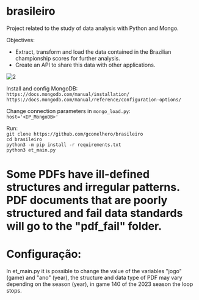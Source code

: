 # brasileiro
Project related to the study of data analysis with Python and Mongo.

Objectives:
* Extract, transform and load the data contained in the Brazilian championship scores for further analysis.
* Create an API to share this data with other applications.

![2](https://github.com/gconelhero/brasileiro/assets/26088216/3ecf6a2f-5b07-4373-b933-8948e760b7f0)

Install and config MongoDB:<br>
`https://docs.mongodb.com/manual/installation/`<br>
`https://docs.mongodb.com/manual/reference/configuration-options/`<br>

Change connection parameters in `mongo_load.py`:<br>
`host='<IP_MongoDB>'`<br>

Run:<br>
`git clone https://github.com/gconelhero/brasileiro`<br>
`cd brasileiro`<br>
`python3 -m pip install -r requirements.txt`<br>
`python3 et_main.py`<br>

# Some PDFs have ill-defined structures and irregular patterns. PDF documents that are poorly structured and fail data standards will go to the "pdf_fail" folder.

# Configuração:
In et_main.py it is possible to change the value of the variables "jogo" (game) and "ano" (year), the structure and data type of PDF may vary depending on the season (year), in game 140 of the 2023 season the loop stops.

